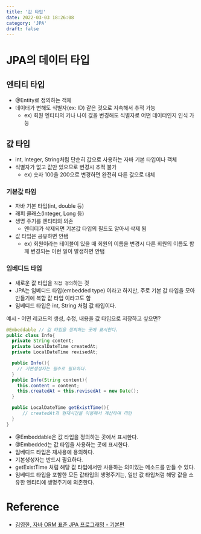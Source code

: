 ```yaml
---
title: '값 타입'
date: 2022-03-03 18:26:08
category: 'JPA'
draft: false
---
```


# JPA의 데이터 타입

## 엔티티 타입

- @Entity로 정의하는 객체
- 데이터가 변해도 식별자(ex: ID) 같은 것으로 지속해서 추적 가능
  - ex) 회원 엔티티의 키나 나이 값을 변경해도 식별자로 어떤 데이터인지 인식 가능

## 값 타입

- int, Integer, String처럼 단순히 값으로 사용하는 자바 기본 타입이나 객체
- 식별자가 없고 값만 있으므로 변경시 추적 불가
  - ex) 숫자 100을 200으로 변경하면 완전히 다른 값으로 대체

### 기본값 타입

- 자바 기본 타입(int, double 등)
- 래퍼 클래스(Integer, Long 등)
- 생명 주기를 엔티티의 의존
  - 엔티티가 삭제되면 기본값 타입의 필드도 알아서 삭제 됨
- 값 타입은 공유하면 안됌
  - ex) 회원이라는 테이블이 있을 때 회원의 이름을 변경시 다른 회원의 이름도 함께 변경되는 이런 일이 발생하면 안됌

### 임베디드 타입

- 새로운 값 타입을 `직접 정의`하는 것
- JPA는 임베디드 타입(embedded type) 이라고 하지만, 주로 기본 값 타입을 모아 만들기에 복합 값 타입 이라고도 함
- 임베디드 타입은 int, String 처럼 값 타입이다.

예시 - 어떤 레코드의 생성, 수정, 내용을 값 타입으로 저장하고 싶으면?

```java
@Embeddable // 값 타입을 정의하는 곳에 표시한다.
public class Info{
  private String content;
  private LocalDateTime createdAt;
  private LocalDateTime revisedAt;

  public Info(){
    // 기본생성자는 필수로 필요하다.
  }
  public Info(String content){
    this.content = content;
    this.createdAt = this.revisedAt = new Date();
  }

  public LocalDateTime getExistTime(){
      // createdAt과 현재시간을 이용해서 계산하여 리턴
  }
}
```

- @Embeddable은 값 타입을 정의하는 곳에서 표시한다.
- @Embedded는 값 타입을 사용하는 곳에 표시한다.
- 임베디드 타입은 재사용에 용의하다.
- 기본생성자는 반드시 필요하다.
- getExistTime 처럼 해당 값 타입에서만 사용하는 의미있는 메소드를 만들 수 있다.
- 임베디드 타입을 포함한 모든 값타입의 생명주기는, 일반 값 타입처럼 해당 값을 소유한 엔티티에 생명주기에 의존한다.

# Reference

- [김영한, 자바 ORM 표준 JPA 프로그래밍 - 기본편](https://www.inflearn.com/course/ORM-JPA-Basic)
